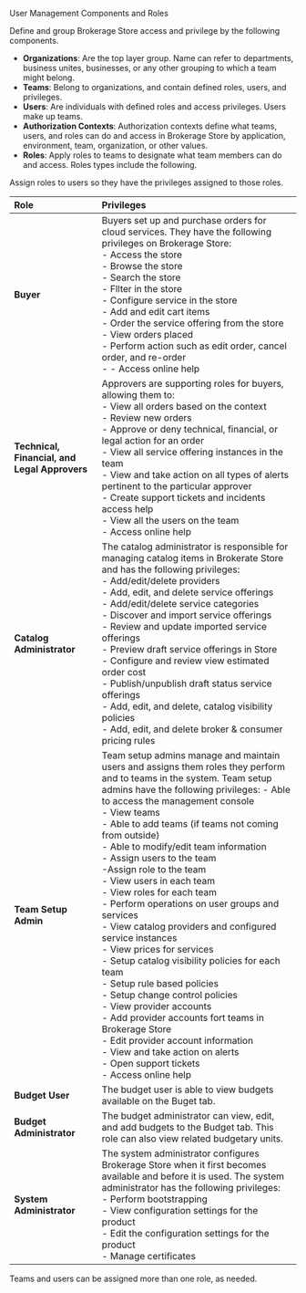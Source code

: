 
User Management Components and Roles


Define and group Brokerage Store access and privilege by the following components.
  - **Organizations**: Are the top layer group. Name can refer to departments, business unites, businesses, or any other grouping to which a team might belong.
  - **Teams**: Belong to organizations, and contain defined roles, users, and privileges.
  - **Users**: Are individuals with defined roles and access privileges. Users make up teams.
  - **Authorization Contexts**:  Authorization contexts define what teams, users, and roles can do and access in Brokerage Store by application, environment, team, organization, or other values.
  - **Roles**: Apply roles to teams to designate what team members can do and access. Roles types include the following.


Assign roles to users so they have the privileges assigned to those roles.


| Role                                          | Privileges                                                                                                                                                                                                                                                                                                                                                                                                                                                                                                                                                                                                                                                                                                                                                                                                                                                                                                                                                                                          |
|:----------------------------------------------|:----------------------------------------------------------------------------------------------------------------------------------------------------------------------------------------------------------------------------------------------------------------------------------------------------------------------------------------------------------------------------------------------------------------------------------------------------------------------------------------------------------------------------------------------------------------------------------------------------------------------------------------------------------------------------------------------------------------------------------------------------------------------------------------------------------------------------------------------------------------------------------------------------------------------------------------------------------------------------------------------------|
| **Buyer**                                     | Buyers set up and purchase orders for cloud services. They have the following privileges on Brokerage Store:  <br /> - Access the store <br /> - Browse the store <br /> - Search  the store<br /> - Fllter in the store<br /> - Configure service in the store<br /> - Add and edit cart items<br /> - Order the service offering from the store<br /> - View orders placed <br /> - Perform action such as edit order, cancel order, and re-order <br /> - - Access online help                                                                                                                                                                                                                                                                                                                                                                                                                                                                                                                   |
| **Technical, Financial, and Legal Approvers** | Approvers are supporting roles for buyers, allowing them to: <br />- View all orders based on the context <br /> - Review new orders<br /> - Approve or deny technical, financial, or legal action for an order  <br /> - View all service offering instances in the team <br /> - View and take action on all types of alerts pertinent to the particular approver <br /> - Create support tickets and incidents access help  <br /> - View all the users on the team <br /> - Access online help                                                                                                                                                                                                                                                                                                                                                                                                                                                                                                  |
| **Catalog Administrator**                     | The catalog administrator is responsible for managing catalog items in Brokerate Store and has the following privileges: <br /> - Add/edit/delete providers <br /> - Add, edit, and delete service offerings <br /> - Add/edit/delete service categories <br /> - Discover and import service offerings <br /> - Review and update imported service offerings <br /> - Preview draft service offerings in Store <br /> - Configure and review view estimated order cost <br /> - Publish/unpublish draft status service offerings <br /> - Add, edit, and delete, catalog visibility policies   <br /> - Add, edit, and delete broker & consumer pricing rules                                                                                                                                                                                                                                                                                                                                      |
| **Team Setup Admin**                          | Team setup admins manage and maintain users and assigns them roles they perform and to teams in the system. Team setup admins have the following privileges: - Able to access the management console<br /> - View teams <br /> - Able to add teams (if teams not coming from outside)<br /> - Able to modify/edit team information <br /> - Assign users to the team<br /> -Assign role to the team<br /> - View users in each team<br /> - View roles for each team<br /> - Perform operations on user groups and services<br /> - View catalog providers and configured service instances<br /> - View prices for services<br /> - Setup catalog visibility policies for each team<br /> - Setup rule based policies<br /> - Setup change control policies<br /> - View provider accounts<br /> - Add provider accounts fort teams in Brokerage Store <br /> - Edit provider account information<br /> - View and take action on alerts  <br /> - Open support tickets<br /> - Access online help |
| **Budget User**                               | The budget user is able to view budgets available on the Buget tab.                                                                                                                                                                                                                                                                                                                                                                                                                                                                                                                                                                                                                                                                                                                                                                                                                                                                                                                                 |
| **Budget Administrator**                      | The budget administrator can view, edit, and add budgets to the Budget tab. This role can also view related budgetary units.                                                                                                                                                                                                                                                                                                                                                                                                                                                                                                                                                                                                                                                                                                                                                                                                                                                                        |
| **System Administrator**                      | The system administrator configures Brokerage Store when it first becomes available and before it is used. The system administrator has the following privileges:          <br /> -  Perform bootstrapping <br /> - View configuration settings for the product <br /> - Edit the configuration settings for the product <br /> - Manage certificates                                                                                                                                                                                                                                                                                                                                                                                                                                                                                                                                                                                                                                               |

Teams and users can be assigned more than one role, as needed.
